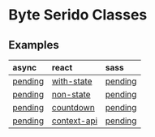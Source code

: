 # Byte Serido Classes

## Examples

| async        | react                                      | sass         |
| :----------- | :----------------------------------------- | :----------- |
| [pending](#) | [with-state](./examples/react/with-state/) | [pending](#) |
| [pending](#) | [non-state](./examples/react/non-state/)   | [pending](#) |
| [pending](#) | [countdown](./examples/react/countdown/)   | [pending](#) |
| [pending](#) | [context-api](./examples/react/ctx-api)   | [pending](#) |
